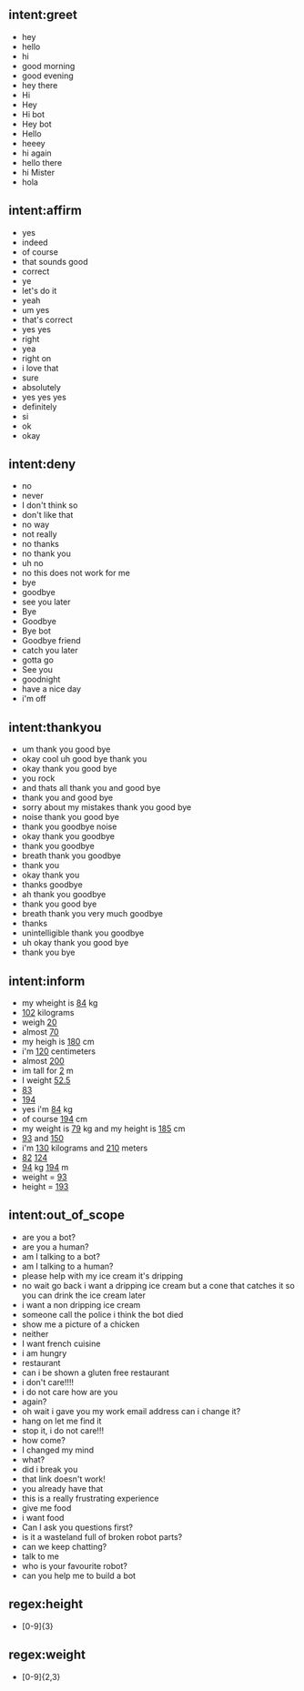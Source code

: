 ## intent:greet
- hey
- hello
- hi
- good morning
- good evening
- hey there
- Hi
- Hey
- Hi bot
- Hey bot
- Hello
- heeey
- hi again
- hello there
- hi Mister
- hola

## intent:affirm
- yes
- indeed
- of course
- that sounds good
- correct
- ye
- let's do it
- yeah
- um yes
- that's correct
- yes yes
- right
- yea
- right on
- i love that
- sure
- absolutely
- yes yes yes
- definitely
- si
- ok
- okay

## intent:deny
- no
- never
- I don't think so
- don't like that
- no way
- not really
- no thanks
- no thank you
- uh no
- no this does not work for me
- bye
- goodbye
- see you later
- Bye
- Goodbye
- Bye bot
- Goodbye friend
- catch you later
- gotta go
- See you
- goodnight
- have a nice day
- i'm off

## intent:thankyou
- um thank you good bye
- okay cool uh good bye thank you
- okay thank you good bye
- you rock
- and thats all thank you and good bye
- thank you and good bye
- sorry about my mistakes thank you good bye
- noise thank you good bye
- thank you goodbye noise
- okay thank you goodbye
- thank you goodbye
- breath thank you goodbye
- thank you
- okay thank you
- thanks goodbye
- ah thank you goodbye
- thank you good bye
- breath thank you very much goodbye
- thanks
- unintelligible thank you goodbye
- uh okay thank you good bye
- thank you bye

## intent:inform
- my wheight is [84](weight) kg
- [102](weight) kilograms
- weigh [20](weight)
- almost [70](weight)
- my heigh is [180](height) cm
- i'm [120](height) centimeters
- almost [200](height)
- im tall for [2](height) m
- I weight [52.5](weight)
- [83](weight)
- [194](height)
- yes i'm [84](weight) kg
- of course [194](height) cm
- my weight is [79](weight) kg and my height is [185](height) cm
- [93](weight) and [150](height)
- i'm [130](weight) kilograms and [210](height) meters
- [82](weight) [124](height)
- [94](weight) kg [194](height) m
- weight = [93](weight)
- height = [193](height)

## intent:out_of_scope
- are you a bot?
- are you a human?
- am I talking to a bot?
- am I talking to a human?
- please help with my ice cream it's dripping
- no wait go back i want a dripping ice cream but a cone that catches it so you can drink the ice cream later
- i want a non dripping ice cream
- someone call the police i think the bot died
- show me a picture of a chicken
- neither
- I want french cuisine
- i am hungry
- restaurant
- can i be shown a gluten free restaurant
- i don't care!!!!
- i do not care how are you
- again?
- oh wait i gave you my work email address can i change it?
- hang on let me find it
- stop it, i do not care!!!
- how come?
- I changed my mind
- what?
- did i break you
- that link doesn't work!
- you already have that
- this is a really frustrating experience
- give me food
- i want food
- Can I ask you questions first?
- is it a wasteland full of broken robot parts?
- can we keep chatting?
- talk to me
- who is your favourite robot?
- can you help me to build a bot

## regex:height
- [0-9]{3}

## regex:weight
- [0-9]{2,3}
